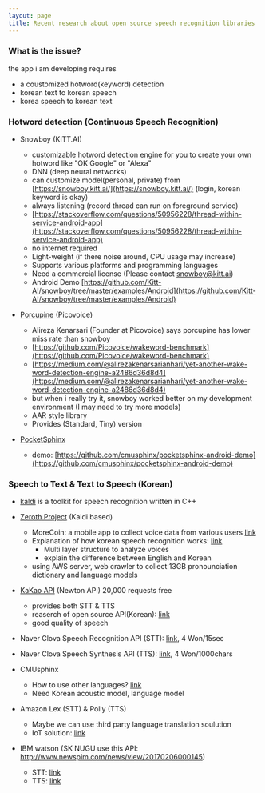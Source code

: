 ```yaml
---
layout: page
title: Recent research about open source speech recognition libraries
---
```


### What is the issue?

the app i am developing requires
* a coustomized hotword(keyword) detection
* korean text to korean speech
* korea speech to korean text

### Hotword detection (Continuous Speech Recognition)

* Snowboy (KITT.AI)
  * customizable hotword detection engine for you to create your own hotword like "OK Google" or "Alexa"
  * DNN (deep neural networks)
  * can customize model(personal, private) from [https://snowboy.kitt.ai/](https://snowboy.kitt.ai/) (login, korean keyword is okay)
  * always listening (record thread can run on foreground service) 
  * [https://stackoverflow.com/questions/50956228/thread-within-service-android-app](https://stackoverflow.com/questions/50956228/thread-within-service-android-app)
  * no internet required
  * Light-weight (if there noise around, CPU usage may increase) 
  * Supports various platforms and programming languages
  * Need a commercial license (Please contact snowboy@kitt.ai)
  * Android Demo [https://github.com/Kitt-AI/snowboy/tree/master/examples/Android](https://github.com/Kitt-AI/snowboy/tree/master/examples/Android)
  
* [Porcupine](https://github.com/Picovoice/Porcupine) (Picovoice) 
  * Alireza Kenarsari (Founder at Picovoice) says porcupine has lower miss rate than snowboy
  * [https://github.com/Picovoice/wakeword-benchmark](https://github.com/Picovoice/wakeword-benchmark)
  * [https://medium.com/@alirezakenarsarianhari/yet-another-wake-word-detection-engine-a2486d36d8d4](https://medium.com/@alirezakenarsarianhari/yet-another-wake-word-detection-engine-a2486d36d8d4)
  * but when i really try it, snowboy worked better on my development environment (I may need to try more models)
  * AAR style library
  * Provides (Standard, Tiny) version
  
* [PocketSphinx](https://cmusphinx.github.io/wiki/tutorialandroid/)
  * demo: [https://github.com/cmusphinx/pocketsphinx-android-demo](https://github.com/cmusphinx/pocketsphinx-android-demo)

### Speech to Text & Text to Speech (Korean)

* [kaldi](http://kaldi-asr.org/) is a toolkit for speech recognition written in C++

* [Zeroth Project](https://github.com/goodatlas/zeroth) (Kaldi based)
  * MoreCoin: a mobile app to collect voice data from various users [link](https://play.google.com/store/apps/details?id=com.goodatlas.morecoin)
  * Explanation of how korean speech recognition works: [link](https://github.com/goodatlas/zeroth/tree/master/s5/data/local/lm)
    * Multi layer structure to analyze voices
    * explain the difference between English and Korean
  * using AWS server, web crawler to collect 13GB pronounciation dictionary and language models

* [KaKao API](https://developers.kakao.com/docs/android/speech) (Newton API) 20,000 requests free
  * provides both STT & TTS
  * reaserch of open source API(Korean): [link](http://jse.or.kr/AJMAHS/papers/v7n8/38.pdf)
  * good quality of speech

* Naver Clova Speech Recognition API (STT): [link](https://www.ncloud.com/product/aiService/csr), 4 Won/15sec
* Naver Clova Speech Synthesis API (TTS): [link](https://www.ncloud.com/product/aiService/css), 4 Won/1000chars

* CMUsphinx
  * How to use other languages? [link](https://cmusphinx.github.io/wiki/faq/#q-how-to-add-support-for-a-new-language)
  * Need Korean acoustic model, language model

* Amazon Lex (STT) & Polly (TTS)
  * Maybe we can use third party language translation soulution
  * IoT solution: [link](https://www.dropbox.com/s/om0x7vgsenghfer/aws-iot-solution-example.PNG?dl=0)

* IBM watson (SK NUGU use this API: http://www.newspim.com/news/view/20170206000145)
  * STT: [link](https://console.bluemix.net/docs/services/speech-to-text/getting-started.html#gettingStarted)
  * TTS: [link](https://console.bluemix.net/docs/services/text-to-speech/getting-started.html#gettingStarted)
